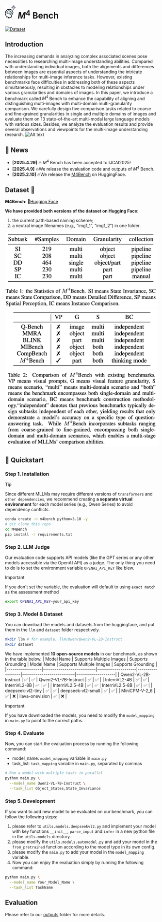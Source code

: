 # <img src="assets/M4Bench.png" width="35" /> $M^4$ Bench
[![Dataset](https://img.shields.io/badge/Dataset-Hugging_Face-CFAFD4)](https://huggingface.co/datasets/Anonymous8976/M4Bench) 


## Introduction
The increasing demands in analyzing complex associated scenes pose necessities to researching multi-image understanding abilities. 
Compared with understanding individual images, both the alignments and differences between images are essential aspects of understanding the intricate relationships for multi-image inference tasks. 
However, existing benchmarks face difficulties in addressing both of these aspects simultaneously, resulting in obstacles to modeling relationships under various granularities and domains of images. 
In this paper, we introduce a benchmark called $M^4$ Bench to enhance the capability of aligning and distinguishing multi-images with multi-domain multi-granularity comparison. 
We carefully design five comparison tasks related to coarse and fine-grained granularities in single and multiple domains of images and evaluate them on 13 state-of-the-art multi-modal large language models with various sizes. 
Besides, we analyze the evaluation results and provide several observations and viewpoints for the multi-image understanding research.
![Alt text](assets/all.png)

## 📰 News
* **[2025.4.29]** 🔥 $M^4$ Bench has been accepted to IJCAI2025!
* **[2025.4.9]**  🔥We release the evaluation code and outputs of $M^4$ Bench.
* **[2025.2.10]**  🔥We release the [M4Bench](https://huggingface.co/datasets/Anonymous8976/M4Bench) on HuggingFace.


## Dataset 🌟
**M4Bench**: 🤗[Hugging Face](https://huggingface.co/datasets/Anonymous8976/M4Bench)

**We have provided both versions of the dataset on Hugging Face:**
1. the current path-based naming scheme;
2. a neutral image filenames (e.g., “img1_1”, “img1_2”) in one folder.

<img src="assets/statistics.png" />
<img src="assets/comparison.png" />

## 🚀 Quickstart
### Step 1. Installation
> [!TIP] 
> Since different MLLMs may require different versions of `transformers` and `other dependencies`, we recommend creating **a separate virtual environment** for each model series (e.g., Qwen Series) to avoid dependency conflicts.
```bash
conda create -n m4bench python=3.10 -y
# git clone this repo
cd M4Bench
pip install -r requirements.txt
```
### Step 2. LLM Judge
Our evaluation code supports API models (like the GPT series or any other models accessible via the OpenAI API) as a judge. The only thing you need to do is to set the environment variable `OPENAI_API_KEY` like blew.
> [!IMPORTANT]
> If you don't set the variable, the evaluation will default to using `exact match` as the assessment method
```bash
export OPENAI_API_KEY=your_api_key
```
### Step 3. Model & Dataset
You can download the models and datasets from the huggingface, and put them in the `llm` and `dataset` folder respectively.
```bash
mkdir llm # for example, llm/Qwen/Qwen2-VL-2B-Instruct
mkdir dataset
```
We have implemented **10 open-source models** in our benchmark, as shown in the table below.
| Model Name       | Supports Multiple Images | Supports Grounding | Model Name       | Supports Multiple Images | Supports Grounding |
|------------------|---------------------------|--------------------|------------------|---------------------------|--------------------|
| Qwen2-VL-2B-Instruct     |   ✅                       | ✅                | Qwen2-VL-7B-Instruct             | ✅                         | ✅          |
| InternVL2-4B     |   ✅                       | ✅                | InternVL2-8B            | ✅                         | ✅          |
| InternVL2.5-4B     |   ✅                       | ✅                | InternVL2.5-8B            | ✅                         | ✅          |
| deepseek-vl2-tiny     |   ✅                       | ✅                | deepseek-vl2-small            | ✅                         | ✅          |
| MiniCPM-V-2_6     |   ✅                       | ❌                | llava-onevision            | ✅                         | ❌          |
> [!IMPORTANT]
> If you have downloaded the models, you need to modify the `model_mapping` in `main.py` to point to the correct paths.
### Step 4. Evaluate
Now, you can start the evaluation process by running the following command:
- model_name: `model_mapping` variable in `main.py`
- task_list: `task_mapping` variable in `main.py`, separated by commas
```bash
# Run a model with multiple tasks in parallel
python main.py \
  --model_name Qwen2-VL-7B-Instruct \
  --task_list Object_States,State_Invariance
```
### Step 5. Development
If you want to add new model to be evaluated on our benchmark, you can follow the following steps:
1. please refer to `utils.models.deepseekvl2.py` and implement your model with key functions `__init__`, `parse_input` and `infer` in a new python file in the `utils.models` directory.
2. please modify the `utils.models.automodel.py` and add your model in the `from_pretrained` function according to the model type in its own config.
3. please modify the `main.py` to add your model in the `model_mapping` variable.
4. Now you can enjoy the evaluation simply by running the following command:
```bash
python main.py \
  --model_name Your_Model_Name \
  --task_list TaskName
```

## Evaluation
Please refer to our [outputs](outputs) folder for more details.

 
